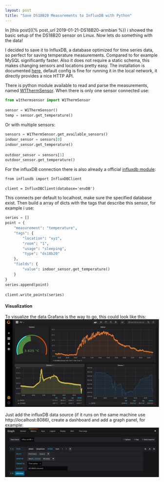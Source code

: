 ```yaml
---
layout: post
title: "Save DS18B20 Measurements to InfluxDB with Python"
---
```

In [this post]({% post_url 2019-01-21-DS18B20-armbian %}) i showed the basic setup of the DS18B20 sensor on Linux. Now lets do something with the data!

I decided to save it to InfluxDB, a database optimized for time series data, so perfect for saving temperature measurements. Compared to for example MySQL significantly faster. Also it does not require a static schema, this makes changing sensors and locations pretty easy.
The installation is documented [here](https://docs.influxdata.com/influxdb/v1.7/introduction/installation/), default config is fine for running it in the local network, it directly provides a nice HTTP API.

There is python module available to read and parse the measurements, named [W1ThermSensor](https://github.com/timofurrer/w1thermsensor).
When there is only one sensor connected use:
```python
from w1thermsensor import W1ThermSensor

sensor = W1ThermSensor()
temp = sensor.get_temperature()
```
Or with multiple sensors:
```python
sensors = W1ThermSensor.get_available_sensors()
indoor_sensor = sensors[0]
indoor_sensor.get_temperature()

outdoor_sensor = sensors[1]
outdoor_sensor.get_temperature()
```

For the influxDB connection there is also already a official [influxdb module](https://github.com/influxdata/influxdb-python):
```
from influxdb import InfluxDBClient

client = InfluxDBClient(database='envDB')
```
This connects per default to localhost, make sure the specified database exist.
Then build a array of dicts with the tags that describe this sensor, for example i use:
```python
series = []
point = {
    "measurement": "temperature",
    "tags": {
        "location": "xyz",
        "room": "1",
        "usage": "sleeping",
        "type": "ds18b20"
    },
    "fields": {
        "value": indoor_sensor.get_temperature()
    }
}
series.append(point)

client.write_points(series)
```

#### Visualization
To visualize the data Grafana is the way to go, this could look like this:
![grafana screenshot](/assets/influx-grafana/temps.png)

Just add the influxDB data source (if it runs on the same machine use http://localhost:8086), create a dashboard and add a graph panel, for example:
![grafana screenshot](/assets/influx-grafana/query.png)

